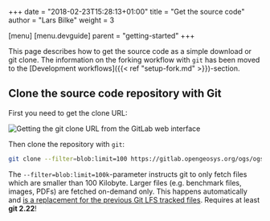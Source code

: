 +++
date = "2018-02-23T15:28:13+01:00"
title = "Get the source code"
author = "Lars Bilke"
weight = 3

[menu]
  [menu.devguide]
    parent = "getting-started"
+++

<div class='note'>

<i class="far fa-exclamation-triangle"></i> This page describes how to get the source code as a simple download or git clone. The information on the forking workflow with `git` has been moved to the [Development workflows]({{< ref "setup-fork.md" >}})-section.

</div>

## Clone the source code repository with Git

First you need to get the clone URL:

![Getting the git clone URL from the GitLab web interface](git-url.png)

Then clone the repository with `git`:

```bash
git clone --filter=blob:limit=100 https://gitlab.opengeosys.org/ogs/ogs.git
```

<div class='note'>

The `--filter=blob:limit=100k`-parameter instructs git to only fetch files which are smaller than 100 Kilobyte. Larger files (e.g. benchmark files, images, PDFs) are fetched on-demand only. This happens automatically and [is a replacement for the previous Git LFS tracked files](https://gitlab.opengeosys.org/ogs/ogs/-/issues/2961). Requires at least **git 2.22**!

</div>
